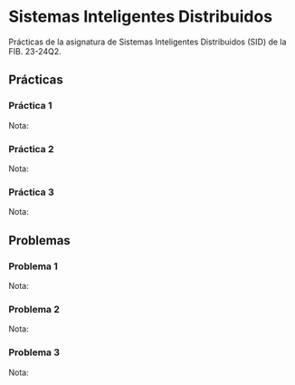 # Sistemas Inteligentes Distribuidos
Prácticas de la asignatura de Sistemas Inteligentes Distribuidos (SID) de la FIB. 23-24Q2. 

## Prácticas

### Práctica 1

Nota: 

### Práctica 2

Nota: 

### Práctica 3

Nota: 

## Problemas

### Problema 1

Nota: 

### Problema 2

Nota: 

### Problema 3

Nota: 
